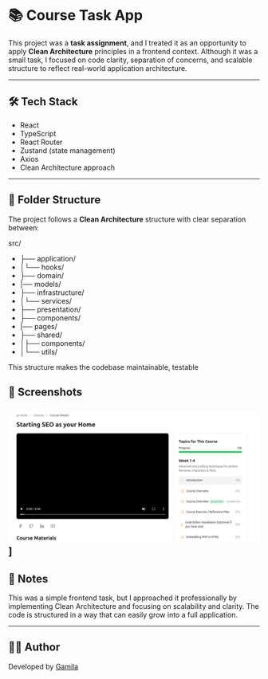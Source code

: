 # 📚 Course Task App

This project was a **task assignment**, and I treated it as an opportunity to apply **Clean Architecture** principles in a frontend context. Although it was a small task, I focused on code clarity, separation of concerns, and scalable structure to reflect real-world application architecture.

---

## 🛠️ Tech Stack

- React  
- TypeScript  
- React Router  
- Zustand (state management)  
- Axios  
- Clean Architecture approach

---

## 📁 Folder Structure

The project follows a **Clean Architecture** structure with clear separation between:

src/
- ├── application/
-  │└── hooks/
- ├── domain/
- |── models/
- ├── infrastructure/
-  │└── services/
- ├── presentation/
- ├── components/
- |── pages/
- ├── shared/
-  │├── components/
-  │└── utils/

This structure makes the codebase maintainable, testable

## 📸 Screenshots

![IMAGE ALT TEXT HERE](https://github.com/GamilaCoding/course-task/blob/master/Screenshot%20from%202025-05-10%2015-27-16.png)]
---

## 📌 Notes

This was a simple frontend task, but I approached it professionally by implementing Clean Architecture and focusing on scalability and clarity. The code is structured in a way that can easily grow into a full application.

---

## 🧑‍💻 Author

Developed by [Gamila](https://github.com/GamilaCoding)

